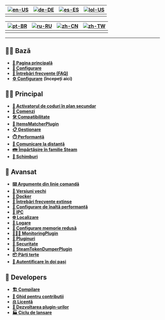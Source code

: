 | [![en-US](https://raw.githubusercontent.com/JustArchiNET/ArchiSteamFarm/refs/heads/main/resources/flags/en-US.png)](https://github.com/JustArchiNET/ArchiSteamFarm/wiki/Home) | [![de-DE](https://raw.githubusercontent.com/JustArchiNET/ArchiSteamFarm/refs/heads/main/resources/flags/de-DE.png)](https://github.com/JustArchiNET/ArchiSteamFarm/wiki/Home-de-DE) | [![es-ES](https://raw.githubusercontent.com/JustArchiNET/ArchiSteamFarm/refs/heads/main/resources/flags/es-ES.png)](https://github.com/JustArchiNET/ArchiSteamFarm/wiki/Home-es-ES) | [![lol-US](https://raw.githubusercontent.com/JustArchiNET/ArchiSteamFarm/refs/heads/main/resources/flags/lol-US.png)](https://github.com/JustArchiNET/ArchiSteamFarm/wiki/Home-lol-US) |
| ----------------------------------------------------------------------------------------------------------------------------------------------------------------------------- | ----------------------------------------------------------------------------------------------------------------------------------------------------------------------------------- | ----------------------------------------------------------------------------------------------------------------------------------------------------------------------------------- | -------------------------------------------------------------------------------------------------------------------------------------------------------------------------------------- |
|                                                                                                                                                                               |                                                                                                                                                                                     |                                                                                                                                                                                     |                                                                                                                                                                                        |

| [![pt-BR](https://raw.githubusercontent.com/JustArchiNET/ArchiSteamFarm/refs/heads/main/resources/flags/pt-BR.png)](https://github.com/JustArchiNET/ArchiSteamFarm/wiki/Home-pt-BR) | [![ru-RU](https://raw.githubusercontent.com/JustArchiNET/ArchiSteamFarm/refs/heads/main/resources/flags/ru-RU.png)](https://github.com/JustArchiNET/ArchiSteamFarm/wiki/Home-ru-RU) | [![zh-CN](https://raw.githubusercontent.com/JustArchiNET/ArchiSteamFarm/refs/heads/main/resources/flags/zh-CN.png)](https://github.com/JustArchiNET/ArchiSteamFarm/wiki/Home-zh-CN) | [![zh-TW](https://raw.githubusercontent.com/JustArchiNET/ArchiSteamFarm/refs/heads/main/resources/flags/zh-TW.png)](https://github.com/JustArchiNET/ArchiSteamFarm/wiki/Home-zh-TW) |
| ----------------------------------------------------------------------------------------------------------------------------------------------------------------------------------- | ----------------------------------------------------------------------------------------------------------------------------------------------------------------------------------- | ----------------------------------------------------------------------------------------------------------------------------------------------------------------------------------- | ----------------------------------------------------------------------------------------------------------------------------------------------------------------------------------- |
|                                                                                                                                                                                     |                                                                                                                                                                                     |                                                                                                                                                                                     |                                                                                                                                                                                     |

***

## 👨‍🏫 Bază

* **[🏡 Pagina principală](https://github.com/JustArchiNET/ArchiSteamFarm/wiki/Home)**
* **[🔧 Configurare](https://github.com/JustArchiNET/ArchiSteamFarm/wiki/Configuration)**
* **[💬 Întrebări frecvente (FAQ)](https://github.com/JustArchiNET/ArchiSteamFarm/wiki/FAQ)**
* **[⚙️ Configurare](https://github.com/JustArchiNET/ArchiSteamFarm/wiki/Setting-up)** **(începeți aici)**


## 👨‍🎓 Principal

* **[👥 Activatorul de coduri în plan secundar](https://github.com/JustArchiNET/ArchiSteamFarm/wiki/Background-games-redeemer)**
* **[📢 Comenzi](https://github.com/JustArchiNET/ArchiSteamFarm/wiki/Commands)**
* **[🛠️ Compatibilitate](https://github.com/JustArchiNET/ArchiSteamFarm/wiki/Compatibility)**
* **[🧩 ItemsMatcherPlugin](https://github.com/JustArchiNET/ArchiSteamFarm/wiki/ItemsMatcherPlugin)**
* **[📋 Gestionare](https://github.com/JustArchiNET/ArchiSteamFarm/wiki/Management)**
* **[⏱️ Performanță](https://github.com/JustArchiNET/ArchiSteamFarm/wiki/Performance)**
* **[📡 Comunicare la distanță](https://github.com/JustArchiNET/ArchiSteamFarm/wiki/Remote-communication)**
* **[👪 Împărtășire în familie Steam](https://github.com/JustArchiNET/ArchiSteamFarm/wiki/Steam-Family-Sharing)**
* **[🔄 Schimburi](https://github.com/JustArchiNET/ArchiSteamFarm/wiki/Trading)**


## 🧙 Avansat

* **[⌨️ Argumente din linie comandă](https://github.com/JustArchiNET/ArchiSteamFarm/wiki/Command-line-arguments)**
* **[🚧 Versiuni vechi](https://github.com/JustArchiNET/ArchiSteamFarm/wiki/Deprecation)**
* **[🐳 Docker](https://github.com/JustArchiNET/ArchiSteamFarm/wiki/Docker)**
* **[🤔 Întrebări frecvente extinse](https://github.com/JustArchiNET/ArchiSteamFarm/wiki/Extended-FAQ)**
* **[🚀 Configurare de înaltă performanță](https://github.com/JustArchiNET/ArchiSteamFarm/wiki/High-performance-setup)**
* **[🔗 IPC](https://github.com/JustArchiNET/ArchiSteamFarm/wiki/IPC)**
* **[🌐 Localizare](https://github.com/JustArchiNET/ArchiSteamFarm/wiki/Localization)**
* **[📝 Logare](https://github.com/JustArchiNET/ArchiSteamFarm/wiki/Logging)**
* **[💾 Configurare memorie redusă](https://github.com/JustArchiNET/ArchiSteamFarm/wiki/Low-memory-setup)**
* **[🕵🏼‍♂️ MonitoringPlugin](https://github.com/JustArchiNET/ArchiSteamFarm/wiki/MonitoringPlugin)**
* **[🔌 Pluginuri](https://github.com/JustArchiNET/ArchiSteamFarm/wiki/Plugins)**
* **[🔐 Securitate](https://github.com/JustArchiNET/ArchiSteamFarm/wiki/Security)**
* **[🧩 SteamTokenDumperPlugin](https://github.com/JustArchiNET/ArchiSteamFarm/wiki/SteamTokenDumperPlugin)**
* **[📦 Părți terțe](https://github.com/JustArchiNET/ArchiSteamFarm/wiki/Third-party)**
* **[📵 Autentificare în doi pași](https://github.com/JustArchiNET/ArchiSteamFarm/wiki/Two-factor-authentication)**


## 👷 Developers

* **[🏗️ Compilare](https://github.com/JustArchiNET/ArchiSteamFarm/wiki/Compilation)**
* **[🤝 Ghid pentru contributii](https://github.com/JustArchiNET/ArchiSteamFarm/blob/main/.github/CONTRIBUTING.md)**
* **[⚖️ Licenţă](https://github.com/JustArchiNET/ArchiSteamFarm/wiki/License)**
* **[🥷 Dezvoltarea plugin-urilor](https://github.com/JustArchiNET/ArchiSteamFarm/wiki/Plugins-development)**
* **[🏭 Ciclu de lansare](https://github.com/JustArchiNET/ArchiSteamFarm/wiki/Release-cycle)**